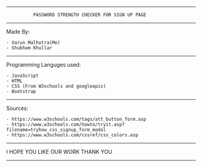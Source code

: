 
***************************************************************************************

		      PASSWORD STRENGTH CHECKER FOR SIGN UP PAGE 
		      
***************************************************************************************
Made By:

    - Varun Malhotra(Me)
    - Shubham Khullar
***************************************************************************************
Programming Languges used:

    - JavaScript
    - HTML
    - CSS (From W3schools and googleapis)
    - Bootstrap
***************************************************************************************
Sources: 

    - https://www.w3schools.com/tags/att_button_form.asp
    - https://www.w3schools.com/howto/tryit.asp?filename=tryhow_css_signup_form_modal
    - https://www.w3schools.com/cssref/css_colors.asp 


***************************************************************************************
I HOPE YOU LIKE OUR WORK
THANK YOU
***************************************************************************************
